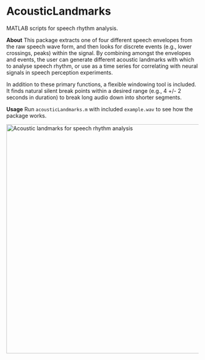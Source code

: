 # AcousticLandmarks
MATLAB scripts for speech rhythm analysis. 

**About**
This package extracts one of four different speech envelopes from the raw speech wave form, and then looks for discrete events (e.g., lower crossings, peaks) within the signal. By combining amongst the envelopes and events, the user can generate different acoustic landmarks with which to analyse speech rhythm, or use as a time series for correlating with neural signals in speech perception experiments.

In addition to these primary functions, a flexible windowing tool is included. It finds natural silent break points within a desired range (e.g., 4 +/- 2 seconds in duration) to break long audio down into shorter segments.

**Usage**
Run `acousticLandmarks.m` with included `example.wav` to see how the package works.

<img width="600" alt="Acoustic landmarks for speech rhythm analysis" src="https://user-images.githubusercontent.com/55560694/125111994-81cd2980-e0de-11eb-90e1-8912cdb7a037.png">
